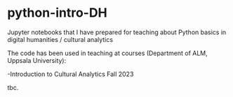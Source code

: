 # python-intro-DH
Jupyter notebooks that I have prepared for teaching about Python basics in digital humanities / cultural analytics

The code has been used in teaching at courses (Department of ALM, Uppsala University):

-Introduction to Cultural Analytics Fall 2023

tbc.
